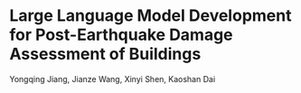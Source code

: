 # Large Language Model Development for Post-Earthquake Damage Assessment of Buildings

Yongqing Jiang, Jianze Wang, Xinyi Shen, Kaoshan Dai
